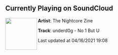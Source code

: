 ## Currently Playing on SoundCloud

[<img align="left" width="100" src="https://i1.sndcdn.com/artworks-000187580213-col56v-t500x500.jpg">](https://soundcloud.com/nightcore-zine/underd0g-no-1-but-u)

**Artist**: The Nightcore Zine 

**Track**: underd0g - No 1 But U

Last updated at 04/16/2021 19:08

